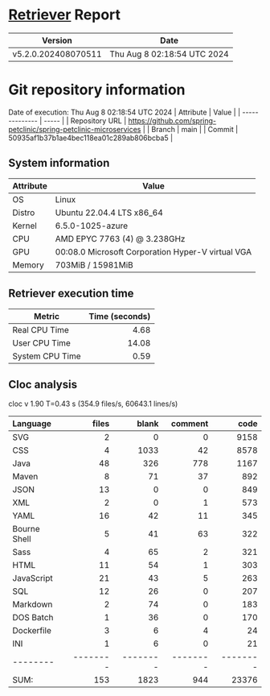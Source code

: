 # [Retriever](https://github.com/PalladioSimulator/Palladio-ReverseEngineering-Retriever) Report
| Version | Date |
| ------- | ---- |
| v5.2.0.202408070511 | Thu Aug  8 02:18:54 UTC 2024 |

# Git repository information
Date of execution: Thu Aug  8 02:18:54 UTC 2024
|    Attribute   | Value |
| -------------- | ----- |
| Repository URL | https://github.com/spring-petclinic/spring-petclinic-microservices |
| Branch         | main |
| Commit         | 50935af1b37b1ae4bec118ea01c289ab806bcba5 |


## System information
| Attribute | Value |
| --------- | ----- |
| OS | Linux  |
| Distro | Ubuntu 22.04.4 LTS x86_64  |
| Kernel | 6.5.0-1025-azure  |
| CPU | AMD EPYC 7763 (4) @ 3.238GHz  |
| GPU | 00:08.0 Microsoft Corporation Hyper-V virtual VGA  |
| Memory | 703MiB / 15981MiB  |

## Retriever execution time
| Metric | Time (seconds) |
| --- | ---: |
| Real CPU Time | 4.68 |
| User CPU Time | 14.08 |
| System CPU Time | 0.59 |
<!--
Explainations:
- __Real CPU Time__: actual time the command has run (can be less than total time spent in user and system mode for multi-threaded processes)
- __User CPU Time__: time the command has spent running in user mode
- __System CPU Time__: time the command has spent running in system or kernel mode
-->

## Cloc analysis
cloc v 1.90  T=0.43 s (354.9 files/s, 60643.1 lines/s)

Language|files|blank|comment|code
:-------|-------:|-------:|-------:|-------:
SVG|2|0|0|9158
CSS|4|1033|42|8578
Java|48|326|778|1167
Maven|8|71|37|892
JSON|13|0|0|849
XML|2|0|1|573
YAML|16|42|11|345
Bourne Shell|5|41|63|322
Sass|4|65|2|321
HTML|11|54|1|303
JavaScript|21|43|5|263
SQL|12|26|0|207
Markdown|2|74|0|183
DOS Batch|1|36|0|170
Dockerfile|3|6|4|24
INI|1|6|0|21
--------|--------|--------|--------|--------
SUM:|153|1823|944|23376
